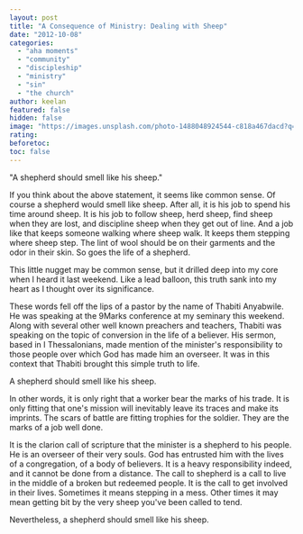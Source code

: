 ```yaml
---
layout: post
title: "A Consequence of Ministry: Dealing with Sheep"
date: "2012-10-08"
categories:
  - "aha moments"
  - "community"
  - "discipleship"
  - "ministry"
  - "sin"
  - "the church"
author: keelan
featured: false
hidden: false
image: "https://images.unsplash.com/photo-1488048924544-c818a467dacd?q=80&w=870&auto=format&fit=crop&ixlib=rb-4.0.3&ixid=M3wxMjA3fDB8MHxwaG90by1wYWdlfHx8fGVufDB8fHx8fA%3D%3D"
rating:
beforetoc:
toc: false
---
```


"A shepherd should smell like his sheep."

If you think about the above statement, it seems like common sense. Of course a shepherd would smell like sheep. After all, it is his job to spend his time around sheep. It is his job to follow sheep, herd sheep, find sheep when they are lost, and discipline sheep when they get out of line. And a job like that keeps someone walking where sheep walk. It keeps them stepping where sheep step. The lint of wool should be on their garments and the odor in their skin. So goes the life of a shepherd.

This little nugget may be common sense, but it drilled deep into my core when I heard it last weekend. Like a lead balloon, this truth sank into my heart as I thought over its significance.

These words fell off the lips of a pastor by the name of Thabiti Anyabwile. He was speaking at the 9Marks conference at my seminary this weekend. Along with several other well known preachers and teachers, Thabiti was speaking on the topic of conversion in the life of a believer. His sermon, based in I Thessalonians, made mention of the minister's responsibility to those people over which God has made him an overseer. It was in this context that Thabiti brought this simple truth to life.

A shepherd should smell like his sheep.

In other words, it is only right that a worker bear the marks of his trade. It is only fitting that one's mission will inevitably leave its traces and make its imprints. The scars of battle are fitting trophies for the soldier. They are the marks of a job well done.

It is the clarion call of scripture that the minister is a shepherd to his people. He is an overseer of their very souls. God has entrusted him with the lives of a congregation, of a body of believers. It is a heavy responsibility indeed, and it cannot be done from a distance. The call to shepherd is a call to live in the middle of a broken but redeemed people. It is the call to get involved in their lives. Sometimes it means stepping in a mess. Other times it may mean getting bit by the very sheep you've been called to tend.

Nevertheless, a shepherd should smell like his sheep.
